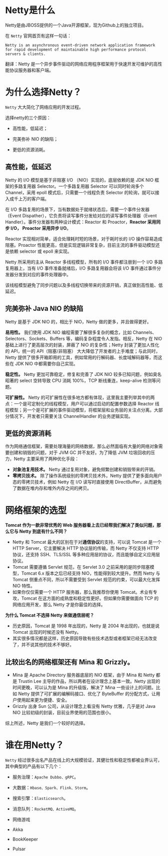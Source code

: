 # Netty是什么

Netty是由JBOSS提供的一个Java开源框架，现为Github上的独立项目。

在 `Netty` 官网首页有这样一句话：

```
Netty is an asynchronous event-driven network application framework for rapid development of maintainable high performance protocol servers & clients.
```

翻译：Netty 是一个异步事件驱动的网络应用程序框架用于快速开发可维护的高性能协议服务器和客户端。

# 为什么选择Netty？

`Netty` 大大简化了网络应用的开发过程。

选择netty的三个原因：

- 高性能，低延迟；

- 完美弥补 NIO 的缺陷；

- 更低的资源消耗。

## 高性能，低延迟

Netty 的 I/O 模型是基于非阻塞 I/O （NIO）实现的，底层依赖的是 JDK NIO 框架的多路复用器 Selector。一个多路复用器 Selector 可以同时轮询多个 Channel，采用 epoll 模式后，只需要一个线程负责 Selector 的轮询，就可以接入成千上万的客户端。

在 I/O 多路复用的场景下，当有数据处于就绪状态后，需要一个事件分发器（Event Dispather），它负责将读写事件分发给对应的读写事件处理器（Event Handler）。事件分发器有两种设计模式：Reactor 和 Proactor，**Reactor 采用同步 I/O， Proactor 采用异步 I/O**。

Reactor 实现相对简单，适合处理耗时短的场景，对于耗时长的 I/O 操作容易造成阻塞。Proactor 性能更高，但是实现逻辑非常复杂，目前主流的事件驱动模型还是依赖 selector 或 epoll 来实现。

Netty 所采用的主从 Reactor 多线程模型，所有的 I/O 事件都注册到一个 I/O 多路复用器上，当有 I/O 事件准备就绪后，I/O 多路复用器会将该 I/O 事件通过事件分发器分发到对应的事件处理器中。

该线程模型避免了同步问题以及多线程切换带来的资源开销，真正做到高性能、低延迟。

## 完美弥补 Java NIO 的缺陷

Netty 是基于 JDK NIO 的，相比于 NIO，Netty 做的更多，并且做得更好。

**易用性。** 我们使用 JDK NIO 编程需要了解很多复杂的概念，比如 Channels、Selectors、Sockets、Buffers 等，编码复杂程度令人发指。相反，Netty 在 NIO 基础上进行了更高层次的封装，屏蔽了 NIO 的复杂性；Netty 封装了更加人性化的 API，统一的 API（阻塞/非阻塞） 大大降低了开发者的上手难度；与此同时，Netty 提供了很多开箱即用的工具，例如常用的行解码器、长度域解码器等，而这些在 JDK NIO 中都需要你自己实现。

**稳定性。** Netty 更加可靠稳定，修复和完善了 JDK NIO 较多已知问题，例如臭名昭著的 select 空转导致 CPU 消耗 100%，TCP 断线重连，keep-alive 检测等问题。

**可扩展性。** Netty 的可扩展性在很多地方都有体现，这里我主要列举其中的两点：一个是可定制化的线程模型，用户可以通过启动的配置参数选择 Reactor 线程模型；另一个是可扩展的事件驱动模型，将框架层和业务层的关注点分离。大部分情况下，开发者只需要关注 ChannelHandler 的业务逻辑实现。

## 更低的资源消耗

作为网络通信框架，需要处理海量的网络数据，那么必然面临有大量的网络对象需要创建和销毁的问题，对于 JVM GC 并不友好。为了降低 JVM 垃圾回收的压力，Netty 主要采用了两种优化手段：

- **对象池复用技术。** Netty 通过复用对象，避免频繁创建和销毁带来的开销。
- **零拷贝技术。** 除了操作系统级别的零拷贝技术外，Netty 提供了更多面向用户态的零拷贝技术，例如 Netty 在 I/O 读写时直接使用 DirectBuffer，从而避免了数据在堆内存和堆外内存之间的拷贝。

# 网络框架的选型

**Tomcat 作为一款非常优秀的 Web 服务器看上去已经帮我们解决了类似问题，那么它与 Netty 到底有什么不同？**

- Netty 和 Tomcat 最大的区别在于对**通信协议**的支持，可以说 Tomcat 是一个 HTTP Server，它主要解决 HTTP 协议层的传输，而 Netty 不仅支持 HTTP 协议，还支持 SSH、TLS/SSL 等多种应用层的协议，而且能够自定义应用层协议。
- Tomcat 需要遵循 Servlet 规范，在 Servlet 3.0 之前采用的是同步阻塞模型，Tomcat 6.x 版本之后已经支持 NIO，性能得到较大提升。然而 Netty 与 Tomcat 侧重点不同，所以不需要受到 Servlet 规范的约束，可以最大化发挥 NIO 特性。
- 如果你仅仅需要一个 HTTP 服务器，那么我推荐你使用 Tomcat。术业有专攻，Tomcat 在这方面的成熟度和稳定性更好。但如果你需要做面向 TCP 的网络应用开发，那么 Netty 才是你最佳的选择。

**为什么 Tomcat 不选择 Netty 来做通信层呢？**

- 历史原因，Tomcat 是 1998 年出现的，Netty 是 2004 年出现的，也就是说 Tomcat 出现的时候还没有 Netty。
- 其实很多情况都是这样，历史原因导致有些技术选型或者框架已经无法改变了，并不说其他的技术不够好。

## 比较出名的网络框架还有 Mina 和 Grizzly。

- Mina 是 Apache Directory 服务器底层的 NIO 框架，由于 Mina 和 Netty 都是 Trustin Lee 主导的作品，所以两者在设计理念上基本一致。Netty 出现的时间更晚，可以认为是 Mina 的升级版，解决了 Mina 一些设计上的问题。比如 Netty 提供了可扩展的编解码接口、优化了 ByteBuffer 的分配方式，让用户使用起来更为便捷、安全。
- Grizzly 出身 Sun 公司，从设计理念上看没有 Netty 优雅，几乎是对 Java NIO 比较初级的封装，目前业界使用的范围也很小。

综上所述，Netty 是我们一个较好的选择。

# 谁在用Netty？

`Netty` 经过很多出名产品在线上的大规模验证，其健壮性和稳定性都被业界认可，其中典型的产品有以下几个：

- 服务治理：`Apache Dubbo、gRPC`。
- 大数据：`Hbase、Spark、Flink、Storm`。
- 搜索引擎：`Elasticsearch`。
- 消息队列：`RocketMQ、ActiveMQ`。

- 网络游戏
- Akka
- BookKeeper
- Pulsar





























